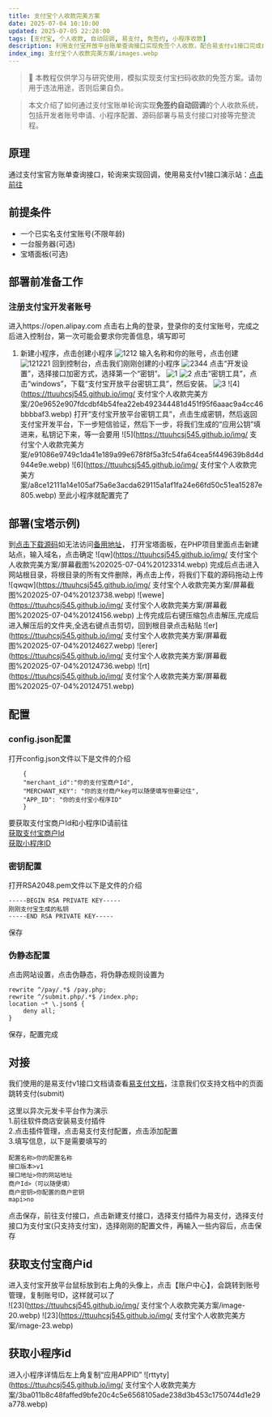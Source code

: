 ```yaml
---
title: 支付宝个人收款完美方案
date: 2025-07-04 10:10:00
updated: 2025-07-05 22:28:00
tags: [支付宝, 个人收款, 自动回调, 易支付, 免签约, 小程序收款]
description: 利用支付宝开放平台账单查询接口实现免签个人收款，配合易支付v1接口完成自动回调。
index_img: 支付宝个人收款完美方案/images.webp
---
```

> 📌 本教程仅供学习与研究使用，模拟实现支付宝扫码收款的免签方案。请勿用于违法用途，否则后果自负。  

> 本文介绍了如何通过支付宝账单轮询实现**免签约自动回调**的个人收款系统，包括开发者账号申请、小程序配置、源码部署与易支付接口对接等完整流程。
## 原理
通过支付宝官方账单查询接口，轮询来实现回调，使用易支付v1接口演示站：[点击前往](https://shop.lnova.top/item?id=3)
## 前提条件
* 一个已实名支付宝账号(不限年龄)
* 一台服务器(可选)
* 宝塔面板(可选)
## 部署前准备工作
### 注册支付宝开发者账号  
进入https://open.alipay.com 点击右上角的登录，登录你的支付宝账号，完成之后进入控制台，第一次可能会要求你完善信息，填写即可  
1. 新建小程序，点击创建小程序
![1212](https://ttuuhcsj545.github.io/img/支付宝个人收款完美方案/屏幕截图%202025-07-04%20103533.webp)
输入名称和你的账号，点击创建
![121221](https://ttuuhcsj545.github.io/img/支付宝个人收款完美方案/屏幕截图%202025-07-04%20103600.webp)
回到控制台，点击我们刚刚创建的小程序
![2344](https://ttuuhcsj545.github.io/img/支付宝个人收款完美方案/屏幕截图%202025-07-04%20103913.webp)
点击“开发设置”，选择接口加密方式，选择第一个“密钥”。
![1](https://ttuuhcsj545.github.io/img/支付宝个人收款完美方案/5117a5529dc8c26a876089297a4714c0ca67362e076468a2b87292641adc1443.webp)
![2](https://ttuuhcsj545.github.io/img/支付宝个人收款完美方案/274b3bc70c817ad0e061b32d9410aa0fed5b804a2f373e1b7dab79a8c86b46d4.webp)
点击“密钥工具”，点击“windows”，下载“支付宝开放平台密钥工具”，然后安装。
![3](https://ttuuhcsj545.github.io/img/支付宝个人收款完美方案/d10b28e9c6e01f16a721b8714539171deb1c94d0879015913a3c4d75281ee7cd.webp)
![4](https://ttuuhcsj545.github.io/img/ 支付宝个人收款完美方案/20e9652e907fdcdbf4b54fea22eb492344481d451f95f6aaac9a4cc46bbbbaf3.webp)
打开“支付宝开放平台密钥工具”，点击生成密钥，然后返回支付宝开发平台，下一步短信验证，然后下一步，将我们生成的“应用公钥”填进来，私钥记下来，等一会要用
![5](https://ttuuhcsj545.github.io/img/ 支付宝个人收款完美方案/e91086e9749c1da41e189a99e678f8f5a3fc54fa64cea5f449639b8d4d944e9e.webp)
![6](https://ttuuhcsj545.github.io/img/ 支付宝个人收款完美方案/a8ce12111a14e105af75a6e3acda629115a1af1fa24e66fd50c51ea15287e805.webp)
至此小程序就配置完了
## 部署(宝塔示例)
到[点击下载源码](https://github.com/ttuuhcsj545/Alipay-Personal-Payment/archive/refs/heads/main.zip)如无法访问[备用地址](https://vip.123pan.cn/1835397970/19409691)，
打开宝塔面板，在PHP项目里面点击新建站点，输入域名，点击确定
![qw](https://ttuuhcsj545.github.io/img/ 支付宝个人收款完美方案/屏幕截图%202025-07-04%20123314.webp)
完成后点击进入网站根目录，将根目录的所有文件删除，再点击上传，将我们下载的源码拖动上传
![qwqw](https://ttuuhcsj545.github.io/img/ 支付宝个人收款完美方案/屏幕截图%202025-07-04%20123738.webp)
![wewe](https://ttuuhcsj545.github.io/img/ 支付宝个人收款完美方案/屏幕截图%202025-07-04%20124156.webp)
上传完成后右键压缩包点击解压,完成后进入解压后的文件夹,全选右键点击剪切，回到根目录点击粘贴
![er](https://ttuuhcsj545.github.io/img/ 支付宝个人收款完美方案/屏幕截图%202025-07-04%20124627.webp)
![erer](https://ttuuhcsj545.github.io/img/ 支付宝个人收款完美方案/屏幕截图%202025-07-04%20124736.webp)
![rt](https://ttuuhcsj545.github.io/img/ 支付宝个人收款完美方案/屏幕截图%202025-07-04%20124751.webp)  
## 配置
### config.json配置
打开config.json文件以下是文件的介绍  
```
    {
    "merchant_id":"你的支付宝商户Id",
    "MERCHANT_KEY": "你的支付商户key可以随便填写但要记住",
    "APP_ID": "你的支付宝小程序ID"
    }
```
要获取支付宝商户Id和小程序ID请前往  
[获取支付宝商户Id](#获取支付宝商户id)  
[获取小程序ID](#获取小程序id)
### 密钥配置
打开RSA2048.pem文件以下是文件的介绍
```
-----BEGIN RSA PRIVATE KEY-----
刚刚支付宝生成的私钥
-----END RSA PRIVATE KEY-----
```
保存
### 伪静态配置
点击网站设置，点击伪静态，将伪静态规则设置为  
```
rewrite ^/pay/.*$ /pay.php;
rewrite ^/submit.php/.*$ /index.php;
location ~* \.json$ {
    deny all;
}
```
保存，配置完成

## 对接
我们使用的是易支付v1接口文档请查看[易支付文档](https://ezfp.cn/doc.html)，注意我们仅支持文档中的页面跳转支付(submit)

这里以异次元发卡平台作为演示  
1.前往软件商店安装易支付插件  
2.点击插件管理，点击易支付支付配置，点击添加配置   
3.填写信息，以下是需要填写的  
```
配置名称>你的配置名称
接口版本>v1
接口地址>你的网站地址
商户Id>（可以随便填）
商户密钥>你配置的商户密钥
mapi>no
```
点击保存，前往支付接口，点击新建支付接口，选择支付插件为易支付，选择支付接口为支付宝(只支持支付宝)，选择刚刚的配置文件，再输入一些内容后，点击保存


## 获取支付宝商户id
进入支付宝开放平台鼠标放到右上角的头像上，点击【账户中心】，会跳转到账号管理，复制账号ID，这样就可以了  
![23](https://ttuuhcsj545.github.io/img/ 支付宝个人收款完美方案/image-20.webp)
![23](https://ttuuhcsj545.github.io/img/ 支付宝个人收款完美方案/image-23.webp)
## 获取小程序id
进入小程序详情后左上角复制“应用APPID”
![rttyty](https://ttuuhcsj545.github.io/img/ 支付宝个人收款完美方案/3ba011b8c48faffed9bfe20c4c5e6568105ade238d3b453c1750744d1e29a778.webp)


